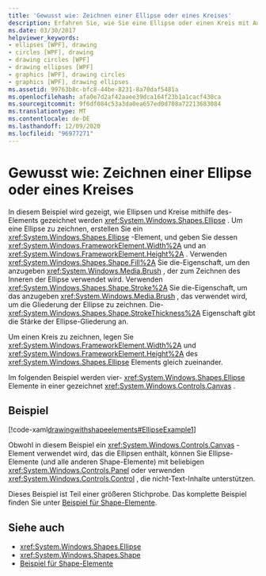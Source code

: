 ```yaml
---
title: 'Gewusst wie: Zeichnen einer Ellipse oder eines Kreises'
description: Erfahren Sie, wie Sie eine Ellipse oder einen Kreis mit Auswahlmöglichkeiten für die Gliederungs Stärke und innere Farbe in Windows Presentation Foundation (WPF) zeichnen.
ms.date: 03/30/2017
helpviewer_keywords:
- ellipses [WPF], drawing
- circles [WPF], drawing
- drawing circles [WPF]
- drawing ellipses [WPF]
- graphics [WPF], drawing circles
- graphics [WPF], drawing ellipses
ms.assetid: 99763b8c-bfc8-44be-8231-8a70daf5481a
ms.openlocfilehash: afa0e7d2af42aaee39dca164f23b1a1cacf430ca
ms.sourcegitcommit: 9f6df084c53a3da0ea657ed0d708a72213683084
ms.translationtype: MT
ms.contentlocale: de-DE
ms.lasthandoff: 12/09/2020
ms.locfileid: "96977271"
---
```

# <a name="how-to-draw-an-ellipse-or-a-circle"></a>Gewusst wie: Zeichnen einer Ellipse oder eines Kreises
In diesem Beispiel wird gezeigt, wie Ellipsen und Kreise mithilfe des-Elements gezeichnet werden <xref:System.Windows.Shapes.Ellipse> . Um eine Ellipse zu zeichnen, erstellen Sie ein <xref:System.Windows.Shapes.Ellipse> -Element, und geben Sie dessen <xref:System.Windows.FrameworkElement.Width%2A> und an <xref:System.Windows.FrameworkElement.Height%2A> . Verwenden <xref:System.Windows.Shapes.Shape.Fill%2A> Sie die-Eigenschaft, um den anzugeben <xref:System.Windows.Media.Brush> , der zum Zeichnen des Inneren der Ellipse verwendet wird. Verwenden <xref:System.Windows.Shapes.Shape.Stroke%2A> Sie die-Eigenschaft, um das anzugeben <xref:System.Windows.Media.Brush> , das verwendet wird, um die Gliederung der Ellipse zu zeichnen. Die- <xref:System.Windows.Shapes.Shape.StrokeThickness%2A> Eigenschaft gibt die Stärke der Ellipse-Gliederung an.  
  
 Um einen Kreis zu zeichnen, legen Sie <xref:System.Windows.FrameworkElement.Width%2A> und <xref:System.Windows.FrameworkElement.Height%2A> des <xref:System.Windows.Shapes.Ellipse> Elements gleich zueinander.  
  
 Im folgenden Beispiel werden vier- <xref:System.Windows.Shapes.Ellipse> Elemente in einer gezeichnet <xref:System.Windows.Controls.Canvas> .  
  
## <a name="example"></a>Beispiel  
 [!code-xaml[drawingwithshapeelements#EllipseExample1](~/samples/snippets/csharp/VS_Snippets_Wpf/DrawingWithShapeElements/CS/ellipseexample.xaml#ellipseexample1)]  
  
 Obwohl in diesem Beispiel ein <xref:System.Windows.Controls.Canvas> -Element verwendet wird, das die Ellipsen enthält, können Sie Ellipse-Elemente (und alle anderen Shape-Elemente) mit beliebigen <xref:System.Windows.Controls.Panel> oder verwenden <xref:System.Windows.Controls.Control> , die nicht-Text-Inhalte unterstützen.  
  
 Dieses Beispiel ist Teil einer größeren Stichprobe. Das komplette Beispiel finden Sie unter [Beispiel für Shape-Elemente](https://github.com/Microsoft/WPF-Samples/tree/master/Graphics/ShapeElements).  
  
## <a name="see-also"></a>Siehe auch

- <xref:System.Windows.Shapes.Ellipse>
- <xref:System.Windows.Shapes.Shape>
- [Beispiel für Shape-Elemente](https://github.com/Microsoft/WPF-Samples/tree/master/Graphics/ShapeElements)
